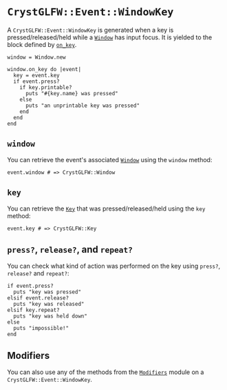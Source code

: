 # `CrystGLFW::Event::WindowKey`

A `CrystGLFW::Event::WindowKey` is generated when a key is pressed/released/held while a [`Window`](/deep-dive/window.md) has input focus. It is yielded to the block defined by [`on_key`](/deep-dive/window/callbacks/on-key.md).

```crystal
window = Window.new

window.on_key do |event|
  key = event.key
  if event.press?
    if key.printable?
      puts "#{key.name} was pressed"
    else
      puts "an unprintable key was pressed"
    end
  end  
end
```

## `window`

You can retrieve the event's associated [`Window`](/deep-dive/window.md) using the `window` method:

```crystal
event.window # => CrystGLFW::Window
```

## `key`

You can retrieve the [`Key`](/deep-dive/keys.md) that was pressed/released/held using the `key` method:

```crystal
event.key # => CrystGLFW::Key
```

## `press?`, `release?`, and `repeat?`

You can check what kind of action was performed on the key using `press?`, `release?` and `repeat?`:

```crystal
if event.press?
  puts "key was pressed"
elsif event.release?
  puts "key was released"
elsif key.repeat?
  puts "key was held down"
else
  puts "impossible!"
end
```

## Modifiers

You can also use any of the methods from the [`Modifiers`](/deep-dive/modifiers.md) module on a `CrystGLFW::Event::WindowKey`.